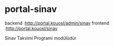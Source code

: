 # portal-sinav
backend :http://portal.kouosl/admin/sinav
frontend :http://portal.kouosl/sinav

Sinav Takvimi Programi modülüdür
